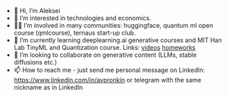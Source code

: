 - 👋 Hi, I’m Aleksei
- 👀 I’m interested in technologies and economics.
- 👷‍♂️ I’m involved in many communities: huggingface, quantum ml open course (qmlcourse), ternaus start-up club.
- 🌱 I’m currently learning deeplearning.ai generative courses and MIT Han Lab TinyML and Quantization course. Links: [videos](https://www.youtube.com/watch?v=RgUl6BlyaF4&list=PL80kAHvQbh-qGtNc54A6KW4i4bkTPjiRF) [homeworks](https://efficientml.ai/)
- 💞️ I’m looking to collaborate on generative content (LLMs, stable diffusions etc.)
- 📫 How to reach me - just send me personal message on LinkedIn: https://www.linkedin.com/in/avpronkin or telegram with the same nickname as in LinkedIn

<!---
alexey-pronkin/alexey-pronkin is a ✨ special ✨ repository because its `README.md` (this file) appears on your GitHub profile.
You can click the Preview link to take a look at your changes.
--->
